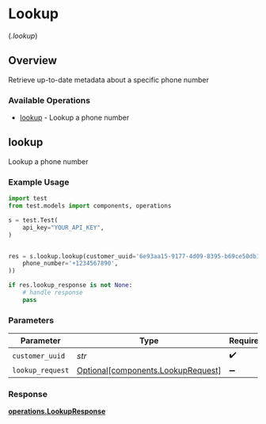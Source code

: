 # Lookup
(*.lookup*)

## Overview

Retrieve up-to-date metadata about a specific phone number

### Available Operations

* [lookup](#lookup) - Lookup a phone number

## lookup

Lookup a phone number

### Example Usage

```python
import test
from test.models import components, operations

s = test.Test(
    api_key="YOUR_API_KEY",
)


res = s.lookup.lookup(customer_uuid='6e93aa15-9177-4d09-8395-b69ce50db1c8', lookup_request=components.LookupRequest(
    phone_number='+1234567890',
))

if res.lookup_response is not None:
    # handle response
    pass
```

### Parameters

| Parameter                                                                  | Type                                                                       | Required                                                                   | Description                                                                |
| -------------------------------------------------------------------------- | -------------------------------------------------------------------------- | -------------------------------------------------------------------------- | -------------------------------------------------------------------------- |
| `customer_uuid`                                                            | *str*                                                                      | :heavy_check_mark:                                                         | N/A                                                                        |
| `lookup_request`                                                           | [Optional[components.LookupRequest]](../../models/shared/lookuprequest.md) | :heavy_minus_sign:                                                         | N/A                                                                        |


### Response

**[operations.LookupResponse](../../models/operations/lookupresponse.md)**

